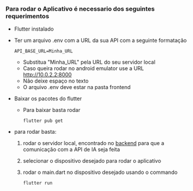 ### Para rodar o Aplicativo é necessario dos seguintes requerimentos


- Flutter instalado 

- Ter um arquivo .env com a URL da sua API com a seguinte formatação
    ```
    API_BASE_URL=Minha_URL
    ```
    - Substitua "Minha_URL" pela URL do seu servidor local
    - Caso queira rodar no android emulator use a URL http://10.0.2.2:8000
    - Não deixe espaço no texto
    - O arquivo .env deve estar na pasta frontend

- Baixar os pacotes do flutter
  - Para baixar basta rodar
    ```
    flutter pub get
    ```

- para rodar basta: 
    1. rodar o servidor local, encontrado no [backend](/backend/) para que a comunicação com a API de IA seja feita

    2. selecionar o dispositivo desejado para rodar o aplicativo

    3. rodar o main.dart no dispositivo desejado usando o commando
        ```
        flutter run
        ```` 
    